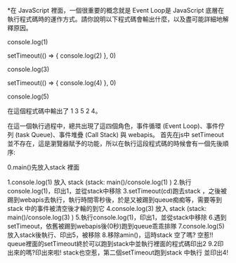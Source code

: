 *在 JavaScript 裡面，一個很重要的概念就是 Event Loop是 JavaScript 底層在執行程式碼時的運作方式。請你說明以下程式碼會輸出什麼，以及盡可能詳細地解釋原因。

 console.log(1)

 setTimeout(() => {
   console.log(2)
 }, 0)

 console.log(3)

 setTimeout(() => {
   console.log(4)
 }, 0)

 console.log(5)

在這個程式碼中輸出了 1 3 5 2 4。

在這一個執行過程中，總共出現了這四個角色，事件循環 (Event Loop)、事件佇列 (task Queue)、事件堆疊 (Call Stack) 與 webapis。
首先在js中 setTimeout並不存在，這是瀏覽器賦予的功能，所以在執行這段程式碼的時候會有一個先後順序:

0.main()先放入stack 裡面

1.console.log(1) 放入 stack (stack: main()/console.log(1) )
2.執行console.log(1)，印出1，並從stack中移除
3.setTimeout(cd)跑去stack ，之後被踢到webapis去執行，執行時間零秒後，於是又被踢到queue痴痴等，需要等到stack 中的事件被清空後才輪的到它
4.console.log(3) 放入 stack (stack: main()/console.log(3) )
5.執行console.log(1)，印出1，並從stack中移除
6.遇到setTimeout，依舊被踢到webapis後(0秒)跑到queue乖乖排隊
7.console.log(5)放入stack後執行、印出5，被移除
8.移除amin()，這時stack 空了嗎? 空惹!! queue裡面的setTimeout終於可以跑到stack中並執行裡面的程式碼印出2
9.2印出來的嗎?印出來啦! stack也空惹，第二個setTimeout跑到stack 中執行 並印出4! 



 
 

